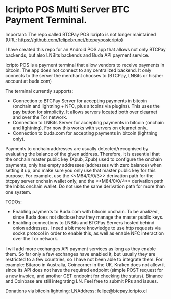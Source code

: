# Icripto POS Multi Server BTC Payment Terminal.
Important: The repo called BTCPay POS Icripto is not longer maintained (URL: https://github.com/felipebrunet/btcpayposicripto)

I have created this repo for an Android POS app that allows not only BTCPay backends, but also LNBits backends and Buda API payment service.

Icripto POS is a payment terminal that allow vendors to receive payments in bitcoin.
The app does not connect to any centralized backend. 
It only connects to the server the merchant chooses to (BTCPay, LNBits or his/her account at buda.com)

The terminal currently supports:
- Connection to BTCPay Server for accepting payments in bitcoin (onchain and lightning + NFC, plus altcoins via plugins). This uses the pay button for simplicity. It allows servers located both over clearnet and over the Tor network.
- Connection to LNBits Server for accepting payments in bitcoin (onchain and lightning). For now this works with servers on clearnet only.
- Connection to buda.com for accepting payments in bitcoin (lightning only).

Payments to onchain addresses are usually detected/recognised by evaluating the balance of the given address. Therefore, it is essential that the onchain master public key (Xpub, Zpub) used to configure the onchain payments, only has empty addresses (addresses with zero balance) when setting it up, and make sure you only use that master public key for this purpose.
For example, use the <<M84/0/0/3>> derivation path for the btcpay server onchain wallet only, and the <<M84/0/0/4>> derivation path the lnbits onchain wallet. Do not use the same derivation path for more than one system.

TODOs:
- Enabling payments to Buda.com with bitcoin onchain. To be analized, since Buda does not disclose how they manage the master public keys.
- Enabling connections to LNBits and BTCPay Servers hosted behind onion addresses. I need a bit more knowledge to use http requests via socks protocol in order to enable this, as well as enable NFC interaction over the Tor network.

I will add more exchanges API payment services as long as they enable them. 
So far only a few exchanges have enabled it, but usually they are restricted to a few countries, so I have not been able to integrate them.
For example: Bitaroo in Australia, Coincorner in the UK.
Kraken does not allow it since its API does not have the required endpoint (simple POST request for a new invoice, and another GET endpoint for checking the status). 
Binance and Coinbase are still integrating LN.
Feel free to submit PRs and issues.

Donations via bitcoin lightning:
LNAddress: felipe@btcpay.icripto.cl


